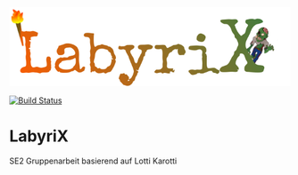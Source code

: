 <img src="logo.svg">

[![Build Status](https://travis-ci.com/benceBalazs/labyriX.svg?branch=main)](https://travis-ci.com/benceBalazs/labyriX)

# LabyriX
SE2 Gruppenarbeit basierend auf Lotti Karotti
